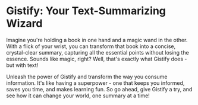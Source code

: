 # Gistify: Your Text-Summarizing Wizard
Imagine you're holding a book in one hand and a magic wand in the other. With a flick of your wrist, you can transform that book into a concise, crystal-clear summary, capturing all the essential points without losing the essence. Sounds like magic, right? Well, that's exactly what Gistify does - but with text!

Unleash the power of Gistify and transform the way you consume information. It's like having a superpower - one that keeps you informed, saves you time, and makes learning fun. So go ahead, give Gistify a try, and see how it can change your world, one summary at a time!
